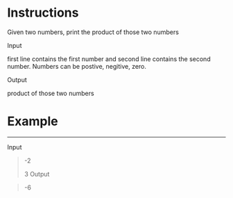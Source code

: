 # Instructions

Given two numbers, print the product of those two numbers

Input

first line contains the first number and second line contains the second number. Numbers can be postive, negitive, zero.

Output

product of those two numbers

# Example
---

Input

>-2
>
>3
Output

>-6
